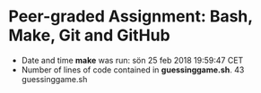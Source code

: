 # Peer-graded Assignment: Bash, Make, Git and GitHub
- Date and time **make** was run:
sön 25 feb 2018 19:59:47 CET
- Number of lines of code contained in **guessinggame.sh**.
43 guessinggame.sh
